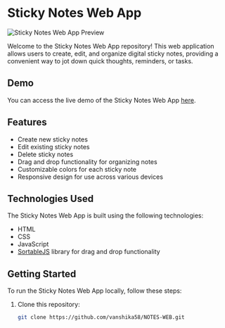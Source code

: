 # Sticky Notes Web App

![Sticky Notes Web App Preview](preview.png)

Welcome to the Sticky Notes Web App repository! This web application allows users to create, edit, and organize digital sticky notes, providing a convenient way to jot down quick thoughts, reminders, or tasks.

## Demo

You can access the live demo of the Sticky Notes Web App [here](https://vanshika58.github.io/NOTES-WEB/).

## Features

- Create new sticky notes
- Edit existing sticky notes
- Delete sticky notes
- Drag and drop functionality for organizing notes
- Customizable colors for each sticky note
- Responsive design for use across various devices

## Technologies Used

The Sticky Notes Web App is built using the following technologies:

- HTML
- CSS
- JavaScript
- [SortableJS](https://github.com/SortableJS/Sortable) library for drag and drop functionality

## Getting Started

To run the Sticky Notes Web App locally, follow these steps:

1. Clone this repository:

   ```bash
   git clone https://github.com/vanshika58/NOTES-WEB.git
